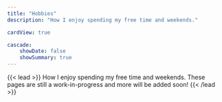 ```yaml
---
title: "Hobbies"
description: "How I enjoy spending my free time and weekends."

cardView: true

cascade:
    showDate: false
    showSummary: true
---
```


{{< lead >}} How I enjoy spending my free time and weekends. These pages are still a work-in-progress and more will be added soon! {{< /lead >}}
